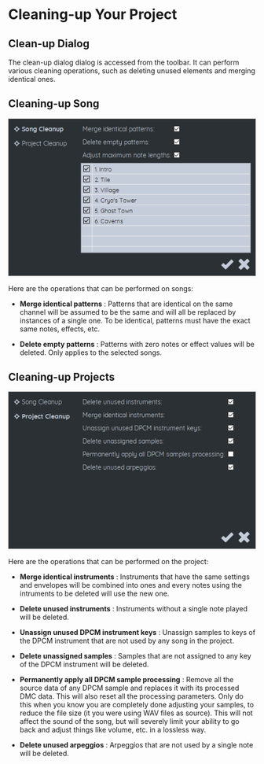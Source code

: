 # Cleaning-up Your Project

## Clean-up Dialog

The clean-up dialog dialog is accessed from the toolbar. It can perform various cleaning operations, such as deleting unused elements and merging identical ones.

## Cleaning-up Song

![](images/CleanupSong.png#center)

Here are the operations that can be performed on songs:

* **Merge identical patterns** : Patterns that are identical on the same channel will be assumed to be the same and will all be replaced by instances of a single one. To be identical, patterns must have the exact same notes, effects, etc.

* **Delete empty patterns** : Patterns with zero notes or effect values will be deleted. Only applies to the selected songs. 

## Cleaning-up Projects

![](images/CleanupProject.png#center)

Here are the operations that can be performed on the project:

* **Merge identical instruments** : Instruments that have the same settings and envelopes will be combined into ones and every notes using the intruments to be deleted will use the new one. 

* **Delete unused instruments** : Instruments without a single note played will be deleted.

* **Unassign unused DPCM instrument keys** : Unassign samples to keys of the DPCM instrument that are not used by any song in the project.

* **Delete unassigned samples** : Samples that are not assigned to any key of the DPCM instrument will be deleted.

* **Permanently apply all DPCM sample processing** : Remove all the source data of any DPCM sample and replaces it with its processed DMC data. This will also reset all the processing parameters. Only do this when you know you are completely done adjusting your samples, to reduce the file size (it you were using WAV files as source). This will not affect the sound of the song, but will severely limit your ability to go back and adjust things like volume, etc. in a lossless way.

* **Delete unused arpeggios** : Arpeggios that are not used by a single note will be deleted.
